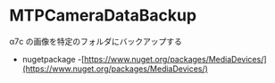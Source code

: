 # MTPCameraDataBackup
α7c の画像を特定のフォルダにバックアップする

- nugetpackage
    -[https://www.nuget.org/packages/MediaDevices/](https://www.nuget.org/packages/MediaDevices/)
    